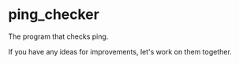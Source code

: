 # ping_checker
The program that checks ping.

If you have any ideas for improvements, let's work on them together.
